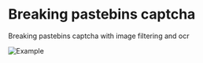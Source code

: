 # Breaking pastebins captcha
Breaking pastebins captcha with image filtering and ocr

![Example](https://raw.githubusercontent.com/begly/pastebin-captcha-solver/master/example.png)
